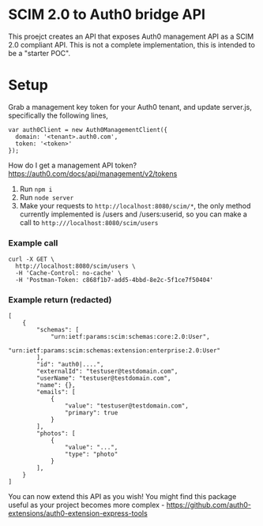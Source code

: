 # SCIM 2.0 to Auth0 bridge API
This proejct creates an API that exposes Auth0 management API as a SCIM 2.0 compliant API. This is not a complete implementation, this is intended to be a "starter POC". 

# Setup

Grab a management key token for your Auth0 tenant, and update server.js, specifically the following lines,

```
var auth0Client = new Auth0ManagementClient({
  domain: '<tenant>.auth0.com',
  token: '<token>'
});
````
How do I get a management API token? https://auth0.com/docs/api/management/v2/tokens

1. Run `npm i`
2. Run `node server`
3. Make your requests to `http://localhost:8080/scim/*`, the only method currently implemented is /users and /users:userid, so you can make a call to `http:///localhost:8080/scim/users`

### Example call
```
curl -X GET \
  http://localhost:8080/scim/users \
  -H 'Cache-Control: no-cache' \
  -H 'Postman-Token: c868f1b7-add5-4bbd-8e2c-5f1ce7f50404'
```

### Example return (redacted)
```
[
    {
        "schemas": [
            "urn:ietf:params:scim:schemas:core:2.0:User",
            "urn:ietf:params:scim:schemas:extension:enterprise:2.0:User"
        ],
        "id": "auth0|....",
        "externalId": "testuser@testdomain.com",
        "userName": "testuser@testdomain.com",
        "name": {},
        "emails": [
            {
                "value": "testuser@testdomain.com",
                "primary": true
            }
        ],
        "photos": [
            {
                "value": "...",
                "type": "photo"
            }
        ],
    }
]
```

You can now extend this API as you wish!
You might find this package useful as your project becomes more complex - https://github.com/auth0-extensions/auth0-extension-express-tools